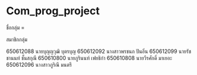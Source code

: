 # Com_prog_project



ชื่อกลุ่ม =  


สมาชิกกลุ่ม 

650612088 นายบุญญวุฒิ บุตรบุญ
650612092 นางสาวพรชนก ปันอิ่น
650612099 นายรัชชานนท์ ชั้นสกุณี
650610800 นายภูรินนท์ เฟยธิก๋า 
650610808 นายวีรศักดิ์ มาเยอะ
650612096 นางสาวภูริณี มนตรี 
